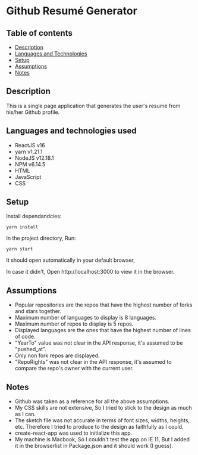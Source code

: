 # Github Resumé Generator

## Table of contents

- [Description](#description)
- [Languages and Technologies](#languages-and-technologies)
- [Setup](#setup)
- [Assumptions](#assumptions)
- [Notes](#notes)

## Description

This is a single page application that generates the user's resumé from his/her Github profile.

## Languages and technologies used

- ReactJS v16
- yarn v1.21.1
- NodeJS v12.18.1
- NPM v6.14.5
- HTML
- JavaScript
- CSS

## Setup

Install dependandcies:

`yarn install`

In the project directory, Run:

`yarn start`

It should open automatically in your default browser,

In case it didn't, Open http://localhost:3000 to view it in the browser.

## Assumptions

- Popular repositories are the repos that have the highest number of forks and stars together.
- Maximum number of languages to display is 8 languages.
- Maximum number of repos to display is 5 repos.
- Displayed languages are the ones that have the highest number of lines of code.
- "YearTo" value was not clear in the API response, it's assumed to be "pushed_at".
- Only non fork repos are displayed.
- "RepoRights" was not clear in the API response, it's assumed to compare the repo's owner with the current user.

## Notes

- Github was taken as a reference for all the above assumptions.
- My CSS skills are not extensive, So I tried to stick to the design as much as I can.
- The sketch file was not accurate in terms of font sizes, widths, heights, etc. Therefore I tried to produce to the design as faithfully as I could.
- create-react-app was used to initialize this app.
- My machine is Macbook, So I couldn't test the app on IE 11, But I added
  it in the browserlist in Package.json and it should work (I guess).
